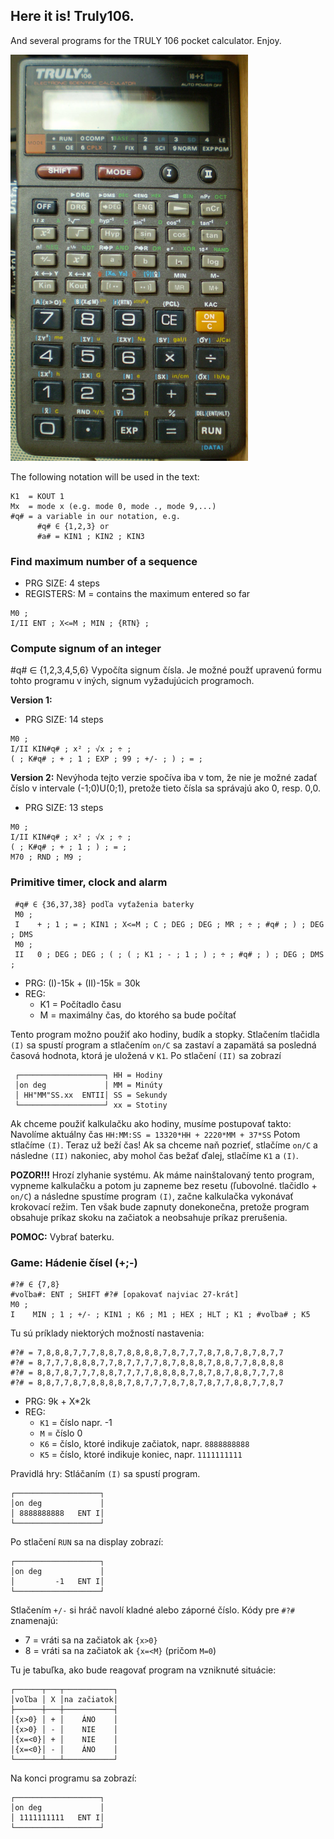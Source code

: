 ## Here it is! Truly106.
And several programs for the TRULY 106 pocket calculator. Enjoy.

![Truly106](Truly106.png)

The following notation will be used in the text:
```
K1  = KOUT 1
Mx  = mode x (e.g. mode 0, mode ., mode 9,...)
#q# = a variable in our notation, e.g.
      #q# ∈ {1,2,3} or
      #a# = KIN1 ; KIN2 ; KIN3
```

### Find maximum number of a sequence

- PRG SIZE: 4 steps
- REGISTERS: M = contains the maximum entered so far

```
M0 ;
I/II ENT ; X<=M ; MIN ; {RTN} ;
```

### Compute signum of an integer
#q# ∈ {1,2,3,4,5,6} Vypočíta signum čísla. Je možné použť upravenú formu tohto
programu v iných, signum vyžadujúcich programoch.

**Version 1:**
- PRG SIZE: 14 steps
```
M0 ;
I/II KIN#q# ; x² ; √x ; ÷ ;
( ; K#q# ; + ; 1 ; EXP ; 99 ; +/- ; ) ; = ;
```

**Version 2:**
Nevýhoda tejto verzie spočíva iba v tom, že nie je možné zadať číslo v
intervale (-1;0)U(0;1), pretože tieto čísla sa správajú ako 0, resp. 0,0.

- PRG SIZE: 13 steps
```
M0 ;
I/II KIN#q# ; x² ; √x ; ÷ ;
( ; K#q# ; + ; 1 ; ) ; = ;
M70 ; RND ; M9 ;
```

### Primitive timer, clock and alarm
```
 #q# ∈ {36,37,38} podľa vyťaženia baterky
 M0 ;
 I    + ; 1 ; = ; KIN1 ; X<=M ; C ; DEG ; DEG ; MR ; ÷ ; #q# ; ) ; DEG ; DMS
 M0 ;
 II   0 ; DEG ; DEG ; ( ; ( ; K1 ; - ; 1 ; ) ; ÷ ; #q# ; ) ; DEG ; DMS ;
```

- PRG: (I)-15k + (II)-15k = 30k
- REG:
  - K1 = Počítadlo času
  - M = maximálny čas, do ktorého sa bude počítať

Tento program možno použiť ako hodiny, budík a stopky.
Stlačením tlačidla `(I)` sa spustí program a stlačením `on/C` sa zastaví
a zapamätá sa posledná časová hodnota, ktorá je uložená v `K1`.
Po stlačení `(II)` sa zobrazí
```
 ┌───────────────────┐ HH = Hodiny
 │on deg             │ MM = Minúty
 │ HH"MM"SS.xx  ENTII│ SS = Sekundy
 └───────────────────┘ xx = Stotiny
```
Ak chceme použiť kalkulačku ako hodiny, musíme postupovať takto:
Navolíme aktuálny čas `HH:MM:SS = 13320*HH + 2220*MM + 37*SS` Potom stlačíme `(I)`.
Teraz už beží čas! Ak sa chceme naň pozrieť, stlačíme `on/C` a následne `(II)`
nakoniec, aby mohol čas bežať ďalej, stlačíme `K1` a `(I)`.

**POZOR!!!** Hrozí zlyhanie systému. Ak máme nainštalovaný tento program,
vypneme kalkulačku a potom ju zapneme bez resetu (ľubovolné. tlačidlo + `on/C`)
a následne spustíme program `(I)`, začne kalkulačka vykonávať krokovací režim.
Ten však bude zapnuty donekonečna, pretože program obsahuje príkaz skoku na
začiatok a neobsahuje príkaz prerušenia.

**POMOC:** Vybrať baterku.


### Game: Hádenie čísel (+;-)
```
#?# ∈ {7,8}
#voľba#: ENT ; SHIFT #?# [opakovať najviac 27-krát]
M0 ;
I    MIN ; 1 ; +/- ; KIN1 ; K6 ; M1 ; HEX ; HLT ; K1 ; #voľba# ; K5
```

Tu sú príklady niektorých možností nastavenia:
```
#?# = 7,8,8,8,7,7,7,8,8,7,8,8,8,8,7,8,7,7,7,8,7,8,7,8,7,8,7,7
#?# = 8,7,7,7,8,8,8,7,7,8,7,7,7,7,8,7,8,8,8,7,8,8,7,7,8,8,8,8
#?# = 8,8,7,8,7,7,7,8,8,7,7,7,7,8,8,8,8,7,8,7,8,7,8,8,7,7,7,8
#?# = 8,8,7,7,8,7,8,8,8,8,7,8,7,7,7,8,7,8,7,8,7,7,8,8,7,7,8,7
```
- PRG: 9k + X*2k
- REG:
  - `K1` = číslo napr. -1
  - `M`  = číslo 0
  - `K6` = číslo, ktoré indikuje začiatok, napr. `8888888888`
  - `K5` = číslo, ktoré indikuje koniec, napr. `1111111111`

Pravidlá hry: Stláčaním `(I)` sa spustí program.
```
┌───────────────────┐
│on deg             │
│ 8888888888   ENT I│
└───────────────────┘
```
Po stlačení `RUN` sa na display zobrazí:
```
┌───────────────────┐
│on deg             │
│         -1   ENT I│
└───────────────────┘
```
Stlačením `+/-` si hráč navolí kladné alebo záporné číslo.
Kódy pre `#?#` znamenajú:
- 7 = vráti sa na začiatok ak `{x>0}`
- 8 = vráti sa na začiatok ak `{x=<M}` (pričom `M=0`)

Tu je tabuľka, ako bude reagovať program na vzniknuté situácie:
```
┌──────┬───┬───────────┐
│voľba │ X │na začiatok│
├──────┼───┼───────────┤
│{x>0} │ + │    ÁNO    │
│{x>0} │ - │    NIE    │
│{x=<0}│ + │    NIE    │
│{x=<0}│ - │    ÁNO    │
└──────┴───┴───────────┘
```

Na konci programu sa zobrazí:
```
┌───────────────────┐
│on deg             │
│ 1111111111   ENT I│
└───────────────────┘
```
